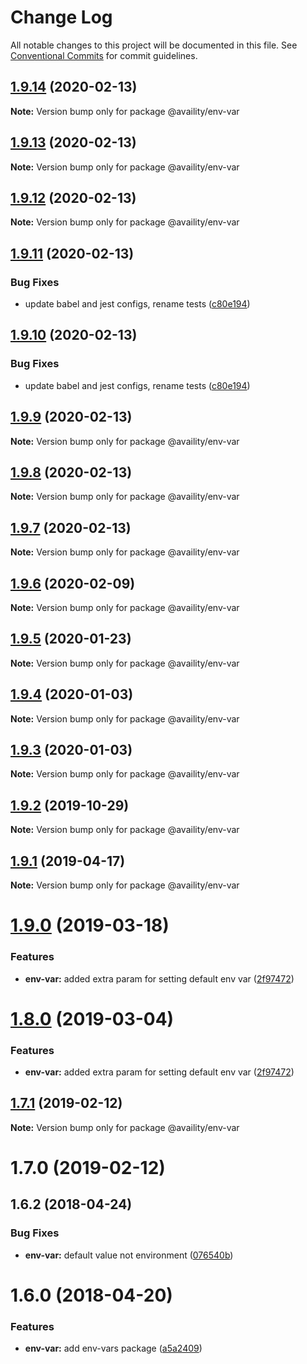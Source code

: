 # Change Log

All notable changes to this project will be documented in this file.
See [Conventional Commits](https://conventionalcommits.org) for commit guidelines.

## [1.9.14](https://github.com/availity/sdk-js/compare/@availity/env-var@1.9.11...@availity/env-var@1.9.14) (2020-02-13)

**Note:** Version bump only for package @availity/env-var





## [1.9.13](https://github.com/availity/sdk-js/compare/@availity/env-var@1.9.12...@availity/env-var@1.9.13) (2020-02-13)

**Note:** Version bump only for package @availity/env-var





## [1.9.12](https://github.com/availity/sdk-js/compare/@availity/env-var@1.9.10...@availity/env-var@1.9.12) (2020-02-13)

**Note:** Version bump only for package @availity/env-var





## [1.9.11](https://github.com/availity/sdk-js/compare/@availity/env-var@1.9.9...@availity/env-var@1.9.11) (2020-02-13)


### Bug Fixes

* update babel and jest configs, rename tests ([c80e194](https://github.com/availity/sdk-js/commit/c80e1947f0c3cb28c3c7db842c82f381622d72e7))





## [1.9.10](https://github.com/availity/sdk-js/compare/@availity/env-var@1.9.9...@availity/env-var@1.9.10) (2020-02-13)


### Bug Fixes

* update babel and jest configs, rename tests ([c80e194](https://github.com/availity/sdk-js/commit/c80e1947f0c3cb28c3c7db842c82f381622d72e7))





## [1.9.9](https://github.com/availity/sdk-js/compare/@availity/env-var@1.9.6...@availity/env-var@1.9.9) (2020-02-13)

**Note:** Version bump only for package @availity/env-var





## [1.9.8](https://github.com/availity/sdk-js/compare/@availity/env-var@1.9.7...@availity/env-var@1.9.8) (2020-02-13)

**Note:** Version bump only for package @availity/env-var





## [1.9.7](https://github.com/availity/sdk-js/compare/@availity/env-var@1.9.6...@availity/env-var@1.9.7) (2020-02-13)

**Note:** Version bump only for package @availity/env-var





## [1.9.6](https://github.com/availity/sdk-js/compare/@availity/env-var@1.9.5...@availity/env-var@1.9.6) (2020-02-09)

**Note:** Version bump only for package @availity/env-var





## [1.9.5](https://github.com/availity/sdk-js/compare/@availity/env-var@1.9.4...@availity/env-var@1.9.5) (2020-01-23)

**Note:** Version bump only for package @availity/env-var





## [1.9.4](https://github.com/availity/sdk-js/compare/@availity/env-var@1.9.3...@availity/env-var@1.9.4) (2020-01-03)

**Note:** Version bump only for package @availity/env-var

## [1.9.3](https://github.com/availity/sdk-js/compare/@availity/env-var@1.9.2...@availity/env-var@1.9.3) (2020-01-03)

**Note:** Version bump only for package @availity/env-var

## [1.9.2](https://github.com/availity/sdk-js/compare/@availity/env-var@1.9.1...@availity/env-var@1.9.2) (2019-10-29)

**Note:** Version bump only for package @availity/env-var

## [1.9.1](https://github.com/availity/sdk-js/compare/@availity/env-var@1.9.0...@availity/env-var@1.9.1) (2019-04-17)

**Note:** Version bump only for package @availity/env-var

# [1.9.0](https://github.com/availity/sdk-js/compare/@availity/env-var@1.7.1...@availity/env-var@1.9.0) (2019-03-18)

### Features

-   **env-var:** added extra param for setting default env var ([2f97472](https://github.com/availity/sdk-js/commit/2f97472))

# [1.8.0](https://github.com/availity/sdk-js/compare/@availity/env-var@1.7.1...@availity/env-var@1.8.0) (2019-03-04)

### Features

-   **env-var:** added extra param for setting default env var ([2f97472](https://github.com/availity/sdk-js/commit/2f97472))

## [1.7.1](https://github.com/availity/sdk-js/compare/@availity/env-var@1.7.0...@availity/env-var@1.7.1) (2019-02-12)

**Note:** Version bump only for package @availity/env-var

# 1.7.0 (2019-02-12)

## 1.6.2 (2018-04-24)

### Bug Fixes

-   **env-var:** default value not environment ([076540b](https://github.com/availity/sdk-js/commit/076540b))

# 1.6.0 (2018-04-20)

### Features

-   **env-var:** add env-vars package ([a5a2409](https://github.com/availity/sdk-js/commit/a5a2409))
